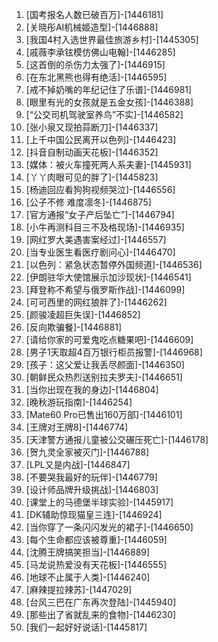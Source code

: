 
1. [国考报名人数已破百万]-[1446181]
1. [关晓彤AI机械姬造型]-[1446888]
1. [我国4村入选世界最佳旅游乡村]-[1445305]
1. [戚薇李承铉模仿佛山电翰]-[1446285]
1. [这首倒的杀伤力太强了]-[1446915]
1. [在东北黑熊也得有绝活]-[1446595]
1. [戒不掉奶嘴的年纪记住了乐谱]-[1446981]
1. [眼里有光的女孩就是五金女孩]-[1446388]
1. [“公交司机驾驶室养鸟”不实]-[1446582]
1. [张小泉又现拍蒜断刀]-[1446337]
1. [上千中国公民离开以色列]-[1446423]
1. [抖音自制动画天花板]-[1446352]
1. [媒体：被火车撞死两人系夫妻]-[1445931]
1. [丫丫肉眼可见的胖了]-[1445823]
1. [杨迪回应看狗狗视频哭泣]-[1446556]
1. [公子不修 难度凛冬]-[1446875]
1. [官方通报“女子产后坠亡”​​​]-[1446794]
1. [小牛再测科目三不及格现场]-[1446935]
1. [网红罗大美遇害案经过]-[1446557]
1. [当专业医生看医疗剧问心]-[1446470]
1. [以色列：紧急状态暂停外国频道]-[1446536]
1. [伊朗驻华大使馆展示加沙现状]-[1446541]
1. [拜登称不希望与俄罗斯作战]-[1446099]
1. [可可西里的网红狼胖了]-[1446262]
1. [颜骏凌超巨失误]-[1446852]
1. [反向欺骗餐]-[1446881]
1. [请给你家的可爱鬼吃点糖果吧]-[1446609]
1. [男子1天取超4百万银行柜员报警]-[1446968]
1. [孩子：这父爱让我丢尽颜面]-[1446350]
1. [朝鲜民众热烈送别拉夫罗夫]-[1446651]
1. [当你出现在我的身边]-[1446804]
1. [晚秋游玩指南]-[1446254]
1. [Mate60 Pro已售出160万部]-[1446101]
1. [王牌对王牌8]-[1446774]
1. [天津警方通报儿童被公交碾压死亡]-[1446178]
1. [贺九灵全家被灭门]-[1446788]
1. [LPL又是内战]-[1446847]
1. [不要哭我最好的玩伴]-[1446779]
1. [设计师品牌升级挑战]-[1446803]
1. [课堂上的马德堡半球实验]-[1445917]
1. [DK辅助惊现猫皇三连]-[1446924]
1. [当你穿了一条闪闪发光的裙子]-[1446650]
1. [每个生命都应该被尊重]-[1446059]
1. [沈腾王牌搞笑担当]-[1446889]
1. [马龙说热爱没有天花板]-[1446555]
1. [地球不止属于人类]-[1446240]
1. [麻辣提拉辣苏]-[1447029]
1. [台风三巴在广东再次登陆]-[1445940]
1. [那些出了省就乱来的食物]-[1446230]
1. [我们一起好好说话]-[1445817]